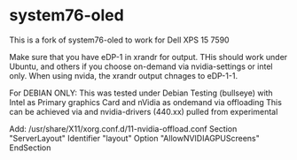 # system76-oled

This is a fork of system76-oled to work for Dell XPS 15 7590

Make sure that you have eDP-1 in xrandr for output.
THis should work under Ubuntu, and others if you choose on-demand via nvidia-settings or intel only.
When using nvida, the xrandr output chnages to eDP-1-1. 

For DEBIAN ONLY:
This was tested under Debian Testing (bullseye) with Intel as Primary graphics Card and nVidia as ondemand via  offloading
This can be achieved via and nvidia-drivers (440.xx) pulled from experimental 

Add:
 /usr/share/X11/xorg.conf.d/11-nvidia-offload.conf
 Section "ServerLayout"
    Identifier "layout"
    Option "AllowNVIDIAGPUScreens"
EndSection

